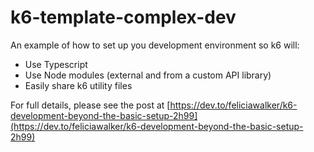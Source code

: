 # k6-template-complex-dev

An example of how to set up you development environment so k6 will:

-   Use Typescript
-   Use Node modules (external and from a custom API library)
-   Easily share k6 utility files

For full details, please see the post at [https://dev.to/feliciawalker/k6-development-beyond-the-basic-setup-2h99](https://dev.to/feliciawalker/k6-development-beyond-the-basic-setup-2h99)
